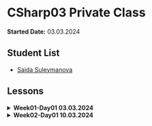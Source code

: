 # CSharp03 Private Class

**Started Date:** 03.03.2024

## Student List
- [Saida Suleymanova](https://github.com/fidan-xanlarovaa/PragmatechCsharpProject)

## Lessons

<details>
<summary><strong>Week01-Day01 03.03.2024</strong></summary>

### Topics
- Computer Networking Basics: Understanding Network Components
</details>

<details>
<summary><strong>Week02-Day01 10.03.2024</strong></summary>

## Week02-Day01 10.03.2024

### Topics
1. Computer Networking Basics: Understanding Network Components
2. Understanding Data Flow: Simplex, Half Duplex, and Full Duplex Communication
3. Peer-to-Peer Network
4. Client-Server Network
5. Types of Networks
    - LAN (Local Area Network)
    - MAN (Metropolitan Area Network)
    - WAN (Wide Area Network)
6. Network Topologies:
    - Bus Topology
    - Star Topology
    - Ring Topology
    - Mesh Topology
7. Networking Protocols:
    - TCP/IP
    - HTTP
    - FTP
    - SMTP
8. IP Addresses:
    - IPv4
    - IPv6
9. Network Services:
    - DNS (Domain Name System)
    - DHCP (Dynamic Host Configuration Protocol)

### Resources

1. [How Does the Internet Work?](https://cs.fyi/guide/how-does-internet-work)
2. [The Internet: A Technical Overview](https://www.vox.com/2014/6/16/18076282/the-internet)
3. [What is the Internet?](https://roadmap.sh/guides/what-is-internet)
4. [Introduction to Programming Languages](https://www.geeksforgeeks.org/introduction-to-programming-languages/)
5. [Client-Side vs Server-Side: What's the Difference?](https://medium.com/@donotapply/client-side-vs-server-side-whats-the-difference-a933341cd60e)
6. [Video: Computer Networking Basics](https://www.youtube.com/watch?v=DrI2lUXL1no)
7. [Analyze HTTP Requests and Responses with Chrome DevTools](https://egghead.io/lessons/chrome-devtools-analyze-http-requests-and-responses-with-chrome-devtools)
8. [How to Inspect HTTP Requests and Responses](https://dev.to/annoh_karlgusta/how-to-inspect-http-requests-and-responses-3nea)
</details>
